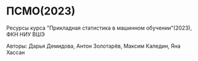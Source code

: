 # ПСМО(2023)

Ресурсы курса "Прикладная статистика в машинном обучении"(2023), ФКН НИУ ВШЭ

Авторы: Дарья Демидова, Антон Золотарёв, Максим Каледин, Яна Хассан